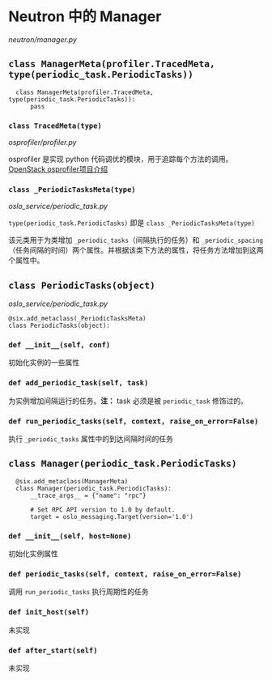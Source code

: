 # Neutron 中的 Manager

*neutron/manager.py*

## `class ManagerMeta(profiler.TracedMeta, type(periodic_task.PeriodicTasks))`

```
  class ManagerMeta(profiler.TracedMeta, type(periodic_task.PeriodicTasks)):                                                                                           
      pass
```

### `class TracedMeta(type)`

*osprofiler/profiler.py*

osprofiler 是实现 python 代码调优的模块，用于追踪每个方法的调用。[OpenStack osprofiler项目介绍](http://blog.csdn.net/liujiong63/article/details/59126243?utm_source=itdadao&utm_medium=referral)

### `class _PeriodicTasksMeta(type)`

*oslo_service/periodic_task.py*

`type(periodic_task.PeriodicTasks)` 即是 `class _PeriodicTasksMeta(type)`

该元类用于为类增加 `_periodic_tasks`（间隔执行的任务）和 `_periodic_spacing`（任务间隔的时间）两个属性。并根据该类下方法的属性，将任务方法增加到这两个属性中。 

## `class PeriodicTasks(object)`

*oslo_service/periodic_task.py*

```
@six.add_metaclass(_PeriodicTasksMeta)
class PeriodicTasks(object):
```

### `def __init__(self, conf)`

初始化实例的一些属性

### `def add_periodic_task(self, task)`

为实例增加间隔运行的任务。**注：** task 必须是被 `periodic_task` 修饰过的。

### `def run_periodic_tasks(self, context, raise_on_error=False)`

执行 `_periodic_tasks` 属性中的到达间隔时间的任务

## `class Manager(periodic_task.PeriodicTasks)`

```
  @six.add_metaclass(ManagerMeta)
  class Manager(periodic_task.PeriodicTasks):
      __trace_args__ = {"name": "rpc"}
  
      # Set RPC API version to 1.0 by default.
      target = oslo_messaging.Target(version='1.0')
```

### `def __init__(self, host=None)`

初始化实例属性

### `def periodic_tasks(self, context, raise_on_error=False)`

调用 `run_periodic_tasks` 执行周期性的任务

### `def init_host(self)`

未实现

### `def after_start(self)`

未实现









